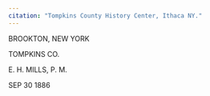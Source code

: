 ```yaml
---
citation: "Tompkins County History Center, Ithaca NY."
---
```

BROOKTON, NEW YORK

TOMPKINS CO. 

E. H. MILLS, P. M.

SEP 30 1886

